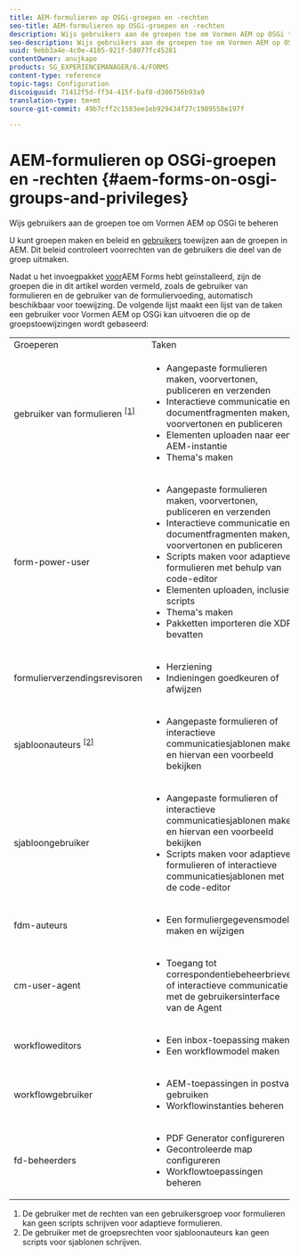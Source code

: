 ```yaml
---
title: AEM-formulieren op OSGi-groepen en -rechten
seo-title: AEM-formulieren op OSGi-groepen en -rechten
description: Wijs gebruikers aan de groepen toe om Vormen AEM op OSGi te beheren
seo-description: Wijs gebruikers aan de groepen toe om Vormen AEM op OSGi te beheren
uuid: 9ebb3a4e-4c0e-4105-921f-58077fc45281
contentOwner: anujkapo
products: SG_EXPERIENCEMANAGER/6.4/FORMS
content-type: reference
topic-tags: Configuration
discoiquuid: 71412f5d-ff34-415f-baf8-d300756b93a9
translation-type: tm+mt
source-git-commit: 49b7cff2c1583ee1eb929434f27c1989558e197f

---
```



# AEM-formulieren op OSGi-groepen en -rechten {#aem-forms-on-osgi-groups-and-privileges}

Wijs gebruikers aan de groepen toe om Vormen AEM op OSGi te beheren

U kunt groepen [](/help/sites-administering/user-group-ac-admin.md#group-administration) maken en beleid en [gebruikers](/help/sites-administering/user-group-ac-admin.md#user-administration) toewijzen aan de groepen in AEM. Dit beleid controleert voorrechten van de gebruikers die deel van de groep uitmaken.

Nadat u het invoegpakket [voor](/help/forms/using/installing-configuring-aem-forms-osgi.md)AEM Forms hebt geïnstalleerd, zijn de groepen die in dit artikel worden vermeld, zoals de gebruiker van formulieren en de gebruiker van de formuliervoeding, automatisch beschikbaar voor toewijzing. De volgende lijst maakt een lijst van de taken een gebruiker voor Vormen AEM op OSGi kan uitvoeren die op de groepstoewijzingen wordt gebaseerd:

<table> 
 <tbody>
  <tr>
   <td>Groeperen</td> 
   <td>Taken</td> 
  </tr>
  <tr>
   <td>gebruiker van formulieren <sup><a href="#main-pars-text">[1]</a></sup></td> 
   <td>
    <ul> 
     <li>Aangepaste formulieren maken, voorvertonen, publiceren en verzenden</li> 
     <li>Interactieve communicatie en documentfragmenten maken, voorvertonen en publiceren</li> 
     <li>Elementen uploaden naar een AEM-instantie</li> 
     <li>Thema's maken</li> 
    </ul> </td> 
  </tr>
  <tr>
   <td>form-power-user</td> 
   <td>
    <ul> 
     <li>Aangepaste formulieren maken, voorvertonen, publiceren en verzenden</li> 
     <li>Interactieve communicatie en documentfragmenten maken, voorvertonen en publiceren</li> 
     <li>Scripts maken voor adaptieve formulieren met behulp van code-editor</li> 
     <li>Elementen uploaden, inclusief scripts</li> 
     <li>Thema's maken</li> 
     <li>Pakketten importeren die XDP bevatten</li> 
    </ul> </td> 
  </tr>
  <tr>
   <td>formulierverzendingsrevisoren</td> 
   <td>
    <ul> 
     <li>Herziening</li> 
     <li>Indieningen goedkeuren of afwijzen</li> 
    </ul> </td> 
  </tr>
  <tr>
   <td>sjabloonauteurs <sup><a href="#main-pars-text">[2]</a></sup></td> 
   <td>
    <ul> 
     <li>Aangepaste formulieren of interactieve communicatiesjablonen maken en hiervan een voorbeeld bekijken</li> 
    </ul> </td> 
  </tr>
  <tr>
   <td>sjabloongebruiker</td> 
   <td>
    <ul> 
     <li>Aangepaste formulieren of interactieve communicatiesjablonen maken en hiervan een voorbeeld bekijken</li> 
     <li>Scripts maken voor adaptieve formulieren of interactieve communicatiesjablonen met de code-editor</li> 
    </ul> </td> 
  </tr>
  <tr>
   <td><p>fdm-auteurs</p> </td> 
   <td>
    <ul> 
     <li>Een formuliergegevensmodel maken en wijzigen</li> 
    </ul> </td> 
  </tr>
  <tr>
   <td>cm-user-agent</td> 
   <td>
    <ul> 
     <li>Toegang tot correspondentiebeheerbrieven of interactieve communicatie met de gebruikersinterface van de Agent</li> 
    </ul> </td> 
  </tr>
  <tr>
   <td><p>workfloweditors</p> </td> 
   <td>
    <ul> 
     <li>Een inbox-toepassing maken</li> 
     <li>Een workflowmodel maken</li> 
    </ul> </td> 
  </tr>
  <tr>
   <td>workflowgebruiker</td> 
   <td>
    <ul> 
     <li>AEM-toepassingen in postvak gebruiken</li> 
     <li>Workflowinstanties beheren</li> 
    </ul> </td> 
  </tr>
  <tr>
   <td>fd-beheerders</td> 
   <td>
    <ul> 
     <li>PDF Generator configureren</li> 
     <li>Gecontroleerde map configureren</li> 
     <li>Workflowtoepassingen beheren</li> 
    </ul> </td> 
  </tr>
 </tbody>
</table>

1. De gebruiker met de rechten van een gebruikersgroep voor formulieren kan geen scripts schrijven voor adaptieve formulieren.
1. De gebruiker met de groepsrechten voor sjabloonauteurs kan geen scripts voor sjablonen schrijven.

